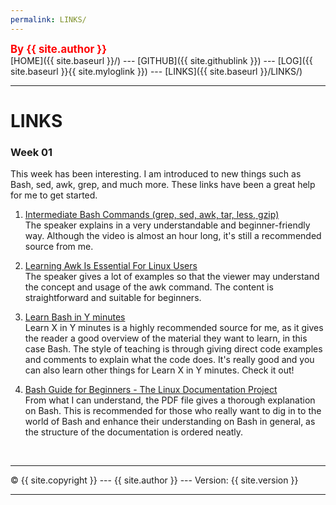 ```yaml
---
permalink: LINKS/
---
```

<span style="color:red; font-weight:bold; font-size:larger;">By {{ site.author }}</span>
<br>
[HOME]({{ site.baseurl }}/) ---
[GITHUB]({{ site.githublink }}) ---
[LOG]({{ site.baseurl }}{{ site.myloglink }}) ---
[LINKS]({{ site.baseurl }}/LINKS/)
<br>
<hr>

# LINKS

<h3>Week 01</h3>
This week has been interesting. I am introduced to new things such as Bash, sed, awk, grep, and much more. These links have been a great help for me to get started.

1. [Intermediate Bash Commands (grep, sed, awk, tar, less, gzip)](https://www.youtube.com/watch?v=yCTnihfbPCo)<br>
The speaker explains in a very understandable and beginner-friendly way. Although the video is almost an hour long, it's still a recommended source from me.


2. [Learning Awk Is Essential For Linux Users](youtube.com/watch?v=9YOZmI-zWok)<br>
The speaker gives a lot of examples so that the viewer may understand the concept and usage of the awk command. The content is straightforward and suitable for beginners.


3. [Learn Bash in Y minutes](https://learnxinyminutes.com/docs/bash/)<br>
Learn X in Y minutes is a highly recommended source for me, as it gives the reader a good overview of the material they want to learn, in this case Bash. The style of teaching is through giving direct code examples and comments to explain what the code does. It's really good and you can also learn other things for Learn X in Y minutes. Check it out!


4. [Bash Guide for Beginners - The Linux Documentation Project](https://tldp.org/LDP/Bash-Beginners-Guide/Bash-Beginners-Guide.pdf)<br>
From what I can understand, the PDF file gives a thorough explanation on Bash. This is recommended for those who really want to dig in to the world of Bash and enhance their understanding on Bash in general, as the structure of the documentation is ordered neatly.

<br>
<hr>
&copy; {{ site.copyright  }} --- {{ site.author  }} --- Version: {{ site.version }}
<hr>
<br>
